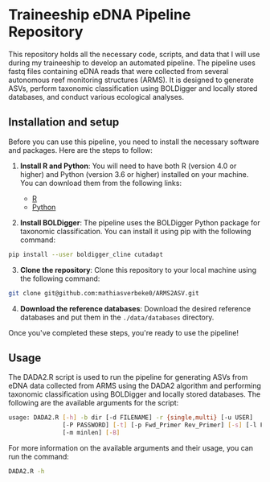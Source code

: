 # Traineeship eDNA Pipeline Repository
This repository holds all the necessary code, scripts, and data that I will use during my traineeship to develop an automated pipeline. The pipeline uses fastq files containing eDNA reads that were collected from several autonomous reef monitoring structures (ARMS). It is designed to generate ASVs, perform taxonomic classification using BOLDigger and locally stored databases, and conduct various ecological analyses.

## Installation and setup

Before you can use this pipeline, you need to install the necessary software and packages. Here are the steps to follow:

1. **Install R and Python**: You will need to have both R (version 4.0 or higher) and Python (version 3.6 or higher) installed on your machine. You can download them from the following links:
   - [R](https://www.r-project.org/)
   - [Python](https://www.python.org/downloads/)

2. **Install BOLDigger**: The pipeline uses the BOLDigger Python package for taxonomic classification. You can install it using pip with the following command:
```bash
pip install --user boldigger_cline cutadapt
```

3. **Clone the repository**: Clone this repository to your local machine using the following command:
```bash
git clone git@github.com:mathiasverbeke0/ARMS2ASV.git
```

4. **Download the reference databases**: Download the desired reference databases and put them in the `./data/databases` directory.

Once you've completed these steps, you're ready to use the pipeline!


## Usage
The DADA2.R script is used to run the pipeline for generating ASVs from eDNA data collected from ARMS using the DADA2 algorithm and performing taxonomic classification using BOLDigger and locally stored databases. The following are the available arguments for the script:

```bash
usage: DADA2.R [-h] -b dir [-d FILENAME] -r {single,multi} [-u USER]
               [-P PASSWORD] [-t] [-p Fwd_Primer Rev_Primer] [-s] [-l Fwd Rev]
               [-m minlen] [-B]
```

For more information on the available arguments and their usage, you can run the command:

```bash
DADA2.R -h
```
